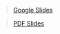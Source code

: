 > [Google Slides](https://docs.google.com/presentation/d/1_BSY-aHIw8Xa__FL0HyAFoevLW7GHcTnx8j52dn0LsI/edit#slide=id.g970b0aa126_0_266)

> [PDF Slides](https://cdn.cs50.net/2020/fall/lectures/1/lecture1.pdf)
